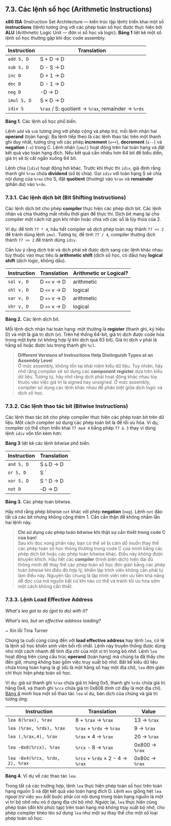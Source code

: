 
## 7.3. Các lệnh số học (Arithmetic Instructions)

**x86 ISA** (Instruction Set Architecture — kiến trúc tập lệnh) triển khai một số **instructions** (lệnh) tương ứng với các phép toán số học được thực hiện bởi **ALU** (Arithmetic Logic Unit — đơn vị số học và logic). **Bảng 1** liệt kê một số lệnh số học thường gặp khi đọc code assembly.

| Instruction  | Translation         |
|--------------|---------------------|
| `add S, D`   | S + D → D           |
| `sub S, D`   | D - S → D           |
| `inc D`      | D + 1 → D           |
| `dec D`      | D - 1 → D           |
| `neg D`      | -D → D              |
| `imul S, D`  | S × D → D           |
| `idiv S`     | `%rax` / S: quotient → `%rax`, remainder → `%rdx` |

**Bảng 1.** Các lệnh số học phổ biến.

Lệnh `add` và `sub` tương ứng với phép cộng và phép trừ, mỗi lệnh nhận hai **operand** (toán hạng). Ba lệnh tiếp theo là các lệnh thao tác trên một thanh ghi duy nhất, tương ứng với các phép **increment** (`x++`), **decrement** (`x--`) và **negation** (`-x`) trong C. Lệnh nhân (`imul`) hoạt động trên hai toán hạng và đặt kết quả vào toán hạng đích. Nếu kết quả cần nhiều hơn 64 bit để biểu diễn, giá trị sẽ bị cắt ngắn xuống 64 bit.

Lệnh chia (`idiv`) hoạt động hơi khác. Trước khi thực thi `idiv`, giả định rằng thanh ghi `%rax` chứa **dividend** (số bị chia). Gọi `idiv` với toán hạng S sẽ chia nội dung của `%rax` cho S, đặt **quotient** (thương) vào `%rax` và **remainder** (phần dư) vào `%rdx`.

### 7.3.1. Các lệnh dịch bit (Bit Shifting Instructions)

Các lệnh dịch bit cho phép **compiler** thực hiện các phép dịch bit. Các lệnh nhân và chia thường mất nhiều thời gian để thực thi. Dịch bit mang lại cho compiler một cách rút gọn khi nhân hoặc chia với các số là lũy thừa của 2.  

Ví dụ: để tính `77 * 4`, hầu hết compiler sẽ dịch phép toán này thành `77 << 2` để tránh dùng lệnh `imul`. Tương tự, để tính `77 / 4`, compiler thường dịch thành `77 >> 2` để tránh dùng `idiv`.

Cần lưu ý rằng dịch trái và dịch phải sẽ được dịch sang các lệnh khác nhau tùy thuộc vào mục tiêu là **arithmetic shift** (dịch số học, có dấu) hay **logical shift** (dịch logic, không dấu).

| Instruction  | Translation   | Arithmetic or Logical? |
|--------------|--------------|------------------------|
| `sal v, D`   | D `<<` v → D | arithmetic             |
| `shl v, D`   | D `<<` v → D | logical                |
| `sar v, D`   | D `>>` v → D | arithmetic             |
| `shr v, D`   | D `>>` v → D | logical                |

**Bảng 2.** Các lệnh dịch bit.

Mỗi lệnh dịch nhận hai toán hạng: một thường là **register** (thanh ghi, ký hiệu D) và một là giá trị dịch (*v*). Trên hệ thống 64-bit, giá trị dịch được code hóa trong một byte (vì không hợp lý khi dịch quá 63 bit). Giá trị dịch *v* phải là hằng số hoặc được lưu trong thanh ghi `%cl`.

> **Different Versions of Instructions Help Distinguish Types at an Assembly Level**  
> Ở mức assembly, không tồn tại khái niệm kiểu dữ liệu. Tuy nhiên, hãy nhớ rằng compiler sẽ sử dụng các **component register** dựa trên kiểu dữ liệu. Tương tự, hãy nhớ rằng dịch phải hoạt động khác nhau tùy thuộc vào việc giá trị là signed hay unsigned. Ở mức assembly, compiler sử dụng các lệnh khác nhau để phân biệt giữa dịch logic và dịch số học.

### 7.3.2. Các lệnh thao tác bit (Bitwise Instructions)

Các lệnh thao tác bit cho phép compiler thực hiện các phép toán bit trên dữ liệu. Một cách compiler sử dụng các phép toán bit là để tối ưu hóa. Ví dụ, compiler có thể chọn triển khai `77 mod 4` bằng phép `77 & 3` thay vì dùng lệnh `idiv` vốn tốn kém hơn.

**Bảng 3** liệt kê các lệnh bitwise phổ biến.

| Instruction  | Translation  |
|--------------|--------------|
| `and S, D`   | S `&` D → D  |
| `or S, D`    | S `|` D → D  |
| `xor S, D`   | S `^` D → D  |
| `not D`      | `~`D → D     |

**Bảng 3.** Các phép toán bitwise.

Hãy nhớ rằng phép bitwise `not` khác với phép **negation** (`neg`). Lệnh `not` đảo tất cả các bit nhưng không cộng thêm 1. Cần cẩn thận để không nhầm lẫn hai lệnh này.

> **Chỉ sử dụng các phép toán bitwise khi thật sự cần thiết trong code C của bạn!**  
> Sau khi đọc xong phần này, bạn có thể sẽ bị cám dỗ muốn thay thế các phép toán số học thông thường trong code C của mình bằng các phép dịch bit hoặc các phép toán bitwise khác. Điều này *không* được khuyến khích. Hầu hết các **compiler** (trình biên dịch) hiện đại đủ thông minh để thay thế các phép toán số học đơn giản bằng các phép toán bitwise khi điều đó hợp lý, khiến lập trình viên không cần phải tự làm điều này. Nguyên tắc chung là lập trình viên nên ưu tiên khả năng dễ đọc của mã nguồn bất cứ khi nào có thể và tránh tối ưu hóa sớm một cách không cần thiết.

### 7.3.3. Lệnh Load Effective Address

*What's lea got to do (got to do) with it?*  

*What's lea, but an effective address loading?*  

~ Xin lỗi Tina Turner

Chúng ta cuối cùng cũng đến với **load effective address** hay lệnh `lea`, có lẽ là lệnh số học khiến sinh viên bối rối nhất. Lệnh này truyền thống được dùng như một cách nhanh để tính địa chỉ của một vị trí trong bộ nhớ. Lệnh `lea` hoạt động trên cùng cấu trúc **operand** (toán hạng) mà chúng ta đã thấy cho đến giờ, nhưng *không* bao gồm việc truy xuất bộ nhớ. Bất kể kiểu dữ liệu chứa trong toán hạng là gì (dù là một hằng số hay một địa chỉ), `lea` đơn giản chỉ thực hiện phép toán số học.

Ví dụ: giả sử thanh ghi `%rax` chứa giá trị hằng 0x5, thanh ghi `%rdx` chứa giá trị hằng 0x4, và thanh ghi `%rcx` chứa giá trị 0x808 (tình cờ đây là một địa chỉ). [Bảng 4](#leaEx) minh họa một số thao tác `lea` ví dụ, bản dịch của chúng và giá trị tương ứng.

| Instruction              | Translation               | Value           |
|--------------------------|---------------------------|-----------------|
| `lea 8(%rax), %rax`      | 8 + `%rax` → `%rax`       | 13 → `%rax`     |
| `lea (%rax, %rdx), %rax` | `%rax` + `%rdx` → `%rax`  | 9 → `%rax`      |
| `lea (,%rax,4), %rax`    | `%rax` × 4 → `%rax`       | 20 → `%rax`     |
| `lea -0x8(%rcx), %rax`   | `%rcx` - 8 → `%rax`       | 0x800 → `%rax`  |
| `lea -0x4(%rcx, %rdx, 2), %rax` | `%rcx` + `%rdx` × 2 - 4 → `%rax` | 0x80c → `%rax` |

**Bảng 4.** Ví dụ về các thao tác `lea`.

Trong tất cả các trường hợp, lệnh `lea` thực hiện phép toán số học trên toán hạng nguồn S và đặt kết quả vào toán hạng đích D. Lệnh `mov` giống hệt `lea` *ngoại trừ* việc `mov` *bắt buộc* phải coi nội dung trong toán hạng nguồn là một vị trí bộ nhớ nếu nó ở dạng địa chỉ bộ nhớ. Ngược lại, `lea` thực hiện cùng phép toán (đôi khi phức tạp) trên toán hạng *mà không* truy xuất bộ nhớ, cho phép compiler khéo léo sử dụng `lea` như một sự thay thế cho một số loại phép toán số học.

